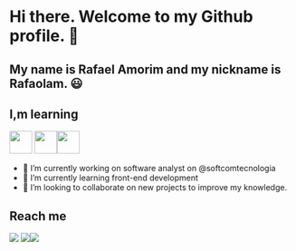 
 <h1>Hi there. Welcome to my Github profile. 👋</h1>
 
 <h2>My name is Rafael Amorim and my nickname is Rafaolam. 😃</h2>

 <h2>I,m learning</h2> 

<img loading="lazy" src="https://cdn.jsdelivr.net/gh/devicons/devicon@latest/icons/html5/html5-original.svg" width="40" height="40"/>  <img src="https://cdn.jsdelivr.net/gh/devicons/devicon@latest/icons/css3/css3-original.svg" width="40" height="40"/><img loading="lazy" src="https://cdn.jsdelivr.net/gh/devicons/devicon@latest/icons/javascript/javascript-original.svg" width="40" height="40"/>

- 🔭 I’m currently working on software analyst on @softcomtecnologia 
- 🌱 I’m currently learning front-end development
- 👯 I’m looking to collaborate on new projects to improve my knowledge.

<h2>Reach me</h2>
<a href="https://www.linkedin.com/in/rafaolam" target="_blank"><img loading="lazy" src="https://img.shields.io/badge/-LinkedIn-%230077B5?style=for-the-badge&logo=linkedin&logoColor=white" target="_blank"></a>   
</div><a href="https://instagram.com/rafaolam" target="_blank"><img loading="lazy" src="https://img.shields.io/badge/-Instagram-%23E4405F?style=for-the-badge&logo=instagram&logoColor=white" target="_blank"></a><a href="https://www.twitch.tv/seu-usuário-aqui" target="_blank"><img loading="lazy" src="https://img.shields.io/badge/Twitch-9146FF?style=for-the-badge&logo=twitch&logoColor=white" target="_blank"></a>
